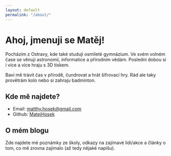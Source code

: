 ```yaml
---
layout: default
permalink: "/about/"
---
```


# Ahoj, jmenuji se Matěj!

Pocházím z Ostravy, kde také studuji osmileté gymnázium. Ve svém volném čase se věnuji astronomii, informatice a přírodním vědám. Poslední dobou si i více a více hraju s 3D tiskem.

Baví mě trávit čas v přírodě, čundrovat a hrát šifrovací hry. Rád ale taky provětrám kolo nebo si zahraju badminton.

## Kde mě najdete?

- Email: <matthy.hosek@gmail.com>
- Github: [MatejHosek](https://github.com/MatejHosek)

## O mém blogu

Zde najdete mé poznámky ze školy, odkazy na zajímavé lidi/akce a články o tom, co mě zrovna zajímalo (až tedy nějaké napíšu).
